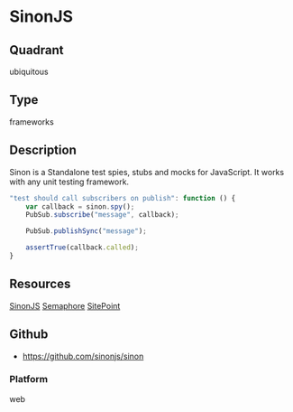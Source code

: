 # SinonJS

## Quadrant
ubiquitous

## Type
frameworks

## Description
Sinon is a Standalone test spies, stubs and mocks for JavaScript. It works with any unit testing framework.

``` js
"test should call subscribers on publish": function () {
    var callback = sinon.spy();
    PubSub.subscribe("message", callback);

    PubSub.publishSync("message");

    assertTrue(callback.called);
}
```

## Resources
[SinonJS](http://sinonjs.org/)
[Semaphore](https://semaphoreci.com/community/tutorials/best-practices-for-spies-stubs-and-mocks-in-sinon-js)
[SitePoint](https://www.sitepoint.com/sinon-tutorial-javascript-testing-mocks-spies-stubs/)


## Github
* <https://github.com/sinonjs/sinon>

### Platform
web
